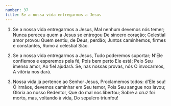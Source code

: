 ```yaml
---
number: 37
title: Se a nossa vida entregarmos a Jesus
---
```


1. Se a nossa vida entregarmos a Jesus,
  Mal nenhum devemos nós temer;
  Nunca pereceu quem a Jesus se entregou
  De sincero coração;
  Celestial amor provou
  Quem sentiu, de Deus, perdão;
  Juntos caminhemos, firmes e constantes,
  Rumo à celestial Sião.

2. Se a nossa vida entregarmos a Jesus,
  Tudo poderemos suportar;
  N'Ele confiemos e esperemos pela fé,
  Pois bem perto Ele está;
  Pelo Seu imenso amor,
  Ao fiel ajudará.
  Se, nas nossas provas, nós O invocarmos,
  A vitória nos dará.

3. Nossa vida já pertence ao Senhor Jesus,
  Proclamemos todos: d'Ele sou!
  Ó irmãos, devemos caminhar em Seu temor,
  Pois Seu sangue nos lavou;
  Glória ao nosso Redentor,
  Que do mal nos libertou;
  Sobre a cruz foi morto, mas, voltando à vida,
  Do sepulcro triunfou!
